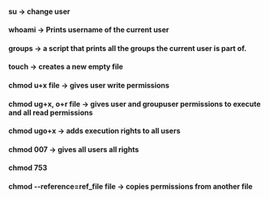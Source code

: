 #### su -> change user
#### whoami -> Prints username of the current user
#### groups -> a script that prints all the groups the current user is part of.
#### touch -> creates a new empty file
#### chmod u+x file ->  gives user write permissions
#### chmod ug+x, o+r file -> gives user and groupuser permissions to execute and all read permissions
#### chmod ugo+x -> adds execution rights to all users
#### chmod 007 -> gives all users all rights
#### chmod 753
#### chmod --reference=ref_file file -> copies permissions from another file
